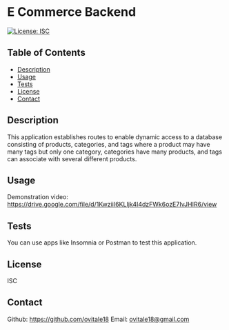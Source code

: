  # E Commerce Backend
  [![License: ISC](https://img.shields.io/badge/License-ISC-blue.svg)](https://opensource.org/licenses/ISC)

  ## Table of Contents
  - [Description](#description)
  - [Usage](#usage)
  - [Tests](#tests) 
  - [License](#license)
  - [Contact](#contact)

  ## Description
  This application establishes routes to enable dynamic access to a database consisting of products, categories, and tags where a product may have many tags but only one category, categories have many products, and tags can associate with several different products.

  ## Usage
  Demonstration video: https://drive.google.com/file/d/1KwziiI6KLIjk4I4dzFWk6ozE7IvJHIR6/view
  ## Tests
  You can use apps like Insomnia or Postman to test this application.
  ## License
  ISC

  ## Contact
  Github: https://github.com/ovitale18
  Email: ovitale18@gmail.com